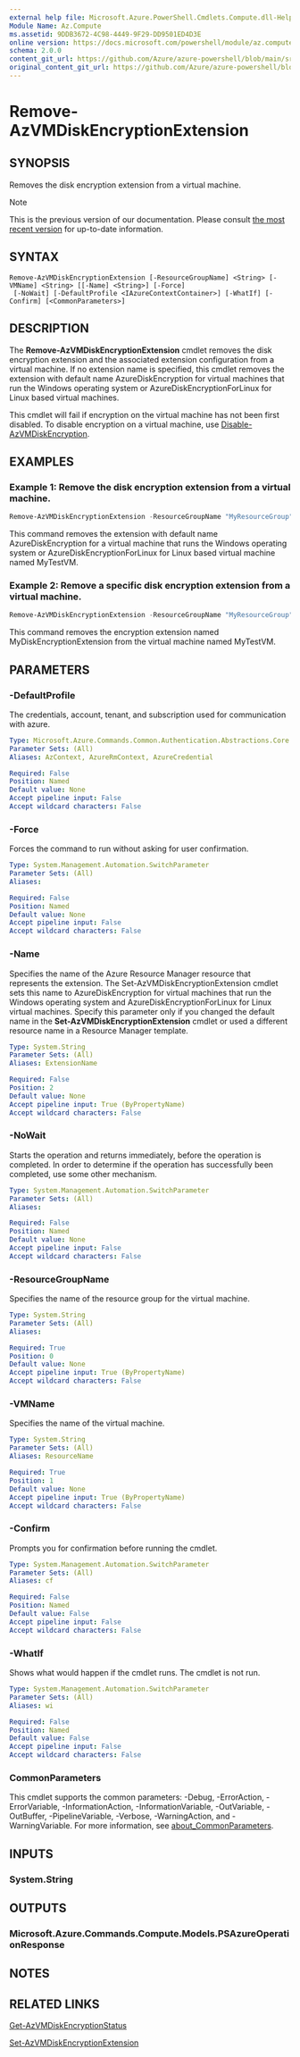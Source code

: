 ```yaml
---
external help file: Microsoft.Azure.PowerShell.Cmdlets.Compute.dll-Help.xml
Module Name: Az.Compute
ms.assetid: 9DDB3672-4C98-4449-9F29-DD9501ED4D3E
online version: https://docs.microsoft.com/powershell/module/az.compute/remove-azvmdiskencryptionextension
schema: 2.0.0
content_git_url: https://github.com/Azure/azure-powershell/blob/main/src/Compute/Compute/help/Remove-AzVMDiskEncryptionExtension.md
original_content_git_url: https://github.com/Azure/azure-powershell/blob/main/src/Compute/Compute/help/Remove-AzVMDiskEncryptionExtension.md
---
```


# Remove-AzVMDiskEncryptionExtension

## SYNOPSIS
Removes the disk encryption extension from a virtual machine.

> [!NOTE]
>This is the previous version of our documentation. Please consult [the most recent version](/powershell/module/az.compute/remove-azvmdiskencryptionextension) for up-to-date information.

## SYNTAX

```
Remove-AzVMDiskEncryptionExtension [-ResourceGroupName] <String> [-VMName] <String> [[-Name] <String>] [-Force]
 [-NoWait] [-DefaultProfile <IAzureContextContainer>] [-WhatIf] [-Confirm] [<CommonParameters>]
```

## DESCRIPTION
The **Remove-AzVMDiskEncryptionExtension** cmdlet removes the disk encryption extension and the associated extension configuration from a virtual machine. If no extension name is specified, this cmdlet removes the extension with default name AzureDiskEncryption for virtual machines that run the Windows operating system or AzureDiskEncryptionForLinux for Linux based virtual machines. 

This cmdlet will fail if encryption on the virtual machine has not been first disabled.  To disable encryption on a virtual machine, use [Disable-AzVMDiskEncryption](./Disable-AzVMDiskEncryption.md). 

## EXAMPLES

### Example 1: Remove the disk encryption extension from a virtual machine.
```powershell
Remove-AzVMDiskEncryptionExtension -ResourceGroupName "MyResourceGroup" -VMName "MyTestVM"
```

This command removes the extension with default name AzureDiskEncryption for a virtual machine that runs the Windows operating system or AzureDiskEncryptionForLinux for Linux based virtual machine named MyTestVM.

### Example 2: Remove a specific disk encryption extension from a virtual machine.
```powershell
Remove-AzVMDiskEncryptionExtension -ResourceGroupName "MyResourceGroup" -VMName "MyTestVM" -Name "MyDiskEncryptionExtension"
```

This command removes the encryption extension named MyDiskEncryptionExtension from the virtual machine named MyTestVM.

## PARAMETERS

### -DefaultProfile
The credentials, account, tenant, and subscription used for communication with azure.

```yaml
Type: Microsoft.Azure.Commands.Common.Authentication.Abstractions.Core.IAzureContextContainer
Parameter Sets: (All)
Aliases: AzContext, AzureRmContext, AzureCredential

Required: False
Position: Named
Default value: None
Accept pipeline input: False
Accept wildcard characters: False
```

### -Force
Forces the command to run without asking for user confirmation.

```yaml
Type: System.Management.Automation.SwitchParameter
Parameter Sets: (All)
Aliases:

Required: False
Position: Named
Default value: None
Accept pipeline input: False
Accept wildcard characters: False
```

### -Name
Specifies the name of the Azure Resource Manager resource that represents the extension.
The Set-AzVMDiskEncryptionExtension cmdlet sets this name to AzureDiskEncryption for virtual machines that run the Windows operating system and AzureDiskEncryptionForLinux for Linux virtual machines.
Specify this parameter only if you changed the default name in the **Set-AzVMDiskEncryptionExtension** cmdlet or used a different resource name in a Resource Manager template.

```yaml
Type: System.String
Parameter Sets: (All)
Aliases: ExtensionName

Required: False
Position: 2
Default value: None
Accept pipeline input: True (ByPropertyName)
Accept wildcard characters: False
```

### -NoWait
Starts the operation and returns immediately, before the operation is completed. In order to determine if the operation has successfully been completed, use some other mechanism.

```yaml
Type: System.Management.Automation.SwitchParameter
Parameter Sets: (All)
Aliases:

Required: False
Position: Named
Default value: None
Accept pipeline input: False
Accept wildcard characters: False
```

### -ResourceGroupName
Specifies the name of the resource group for the virtual machine.

```yaml
Type: System.String
Parameter Sets: (All)
Aliases:

Required: True
Position: 0
Default value: None
Accept pipeline input: True (ByPropertyName)
Accept wildcard characters: False
```

### -VMName
Specifies the name of the virtual machine.

```yaml
Type: System.String
Parameter Sets: (All)
Aliases: ResourceName

Required: True
Position: 1
Default value: None
Accept pipeline input: True (ByPropertyName)
Accept wildcard characters: False
```

### -Confirm
Prompts you for confirmation before running the cmdlet.

```yaml
Type: System.Management.Automation.SwitchParameter
Parameter Sets: (All)
Aliases: cf

Required: False
Position: Named
Default value: False
Accept pipeline input: False
Accept wildcard characters: False
```

### -WhatIf
Shows what would happen if the cmdlet runs.
The cmdlet is not run.

```yaml
Type: System.Management.Automation.SwitchParameter
Parameter Sets: (All)
Aliases: wi

Required: False
Position: Named
Default value: False
Accept pipeline input: False
Accept wildcard characters: False
```

### CommonParameters
This cmdlet supports the common parameters: -Debug, -ErrorAction, -ErrorVariable, -InformationAction, -InformationVariable, -OutVariable, -OutBuffer, -PipelineVariable, -Verbose, -WarningAction, and -WarningVariable. For more information, see [about_CommonParameters](http://go.microsoft.com/fwlink/?LinkID=113216).

## INPUTS

### System.String

## OUTPUTS

### Microsoft.Azure.Commands.Compute.Models.PSAzureOperationResponse

## NOTES

## RELATED LINKS

[Get-AzVMDiskEncryptionStatus](./Get-AzVMDiskEncryptionStatus.md)

[Set-AzVMDiskEncryptionExtension](./Set-AzVMDiskEncryptionExtension.md)


